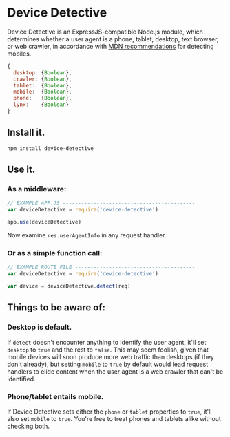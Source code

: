 # Device Detective
Device Detective is an ExpressJS-compatible Node.js module, which determines whether a user agent is a phone, tablet, desktop, text browser, or web crawler, in accordance with [MDN recommendations](https://developer.mozilla.org/en-US/docs/Browser_detection_using_the_user_agent) for detecting mobiles.

```js
{
  desktop: {Boolean},
  crawler: {Boolean},
  tablet:  {Boolean},
  mobile:  {Boolean},
  phone:   {Boolean},
  lynx:    {Boolean}
}
```

## Install it.
```
npm install device-detective
```

## Use it.
### As a middleware:
```js
// EXAMPLE APP.JS -------------------------------------------
var deviceDetective = require('device-detective')

app.use(deviceDetective)

```

Now examine `res.userAgentInfo` in any request handler.

### Or as a simple function call:
```js
// EXAMPLE ROUTE FILE ---------------------------------------
var deviceDetective = require('device-detective')

var device = deviceDetective.detect(req)
```

## Things to be aware of:
### Desktop is default.
If ```detect``` doesn't encounter anything to identify the user agent, it'll set `desktop` to `true` and the rest to ```false```. This may seem foolish, given that mobile devices will soon produce more web traffic than desktops (if they don't already), but setting `mobile` to `true` by default would lead request handlers to elide content when the user agent is a web crawler that can't be identified.

### Phone/tablet entails mobile.
If Device Detective sets either the ```phone``` or ```tablet``` properties to ```true```, it'll also set ```mobile``` to ```true```. You're free to treat phones and tablets alike without checking both.
